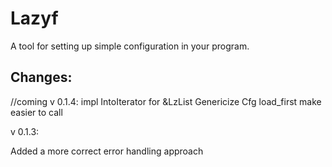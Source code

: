 Lazyf 
=====

A tool for setting up simple configuration in your program.

Changes:
-------

//coming
v 0.1.4:
impl IntoIterator for &LzList
Genericize Cfg load_first make easier to call

v 0.1.3:

Added a more correct error handling approach

